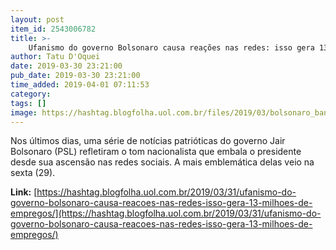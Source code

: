 ```yaml
---
layout: post
item_id: 2543006782
title: >-
    Ufanismo do governo Bolsonaro causa reações nas redes: isso gera 13 milhões de empregos?
author: Tatu D'Oquei
date: 2019-03-30 23:21:00
pub_date: 2019-03-30 23:21:00
time_added: 2019-04-01 07:11:53
category: 
tags: []
image: https://hashtag.blogfolha.uol.com.br/files/2019/03/bolsonaro_bandeira.jpg
---
```


Nos últimos dias, uma série de notícias patrióticas do governo Jair Bolsonaro (PSL) refletiram o tom nacionalista que embala o presidente desde sua ascensão nas redes sociais. A mais emblemática delas veio na sexta (29).

**Link:** [https://hashtag.blogfolha.uol.com.br/2019/03/31/ufanismo-do-governo-bolsonaro-causa-reacoes-nas-redes-isso-gera-13-milhoes-de-empregos/](https://hashtag.blogfolha.uol.com.br/2019/03/31/ufanismo-do-governo-bolsonaro-causa-reacoes-nas-redes-isso-gera-13-milhoes-de-empregos/)

